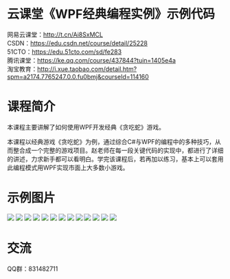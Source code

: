 # 云课堂《WPF经典编程实例》示例代码

网易云课堂：<a href="http://t.cn/Ai8SxMCL">http://t.cn/Ai8SxMCL</a> <br/>
CSDN：<a href="https://edu.csdn.net/course/detail/25228">https://edu.csdn.net/course/detail/25228</a><br/>
51CTO：<a hre4f="https://edu.51cto.com/sd/fe283">https://edu.51cto.com/sd/fe283</a> <br/>
腾讯课堂：<a href="https://ke.qq.com/course/437844?tuin=1405e4a">https://ke.qq.com/course/437844?tuin=1405e4a</a><br/>
淘宝教育：<a href="http://i.xue.taobao.com/detail.htm?spm=a2174.7765247.0.0.fu0bmj&courseId=114160">http://i.xue.taobao.com/detail.htm?spm=a2174.7765247.0.0.fu0bmj&courseId=114160</a><br/>



# 课程简介

本课程主要讲解了如何使用WPF开发经典《贪吃蛇》游戏。

本课程以经典游戏《贪吃蛇》为例，通过综合C#与WPF的编程中的多种技巧，从而整合成一个完整的游戏项目。赵老师在每一段关键代码的实现中，都进行了详细的讲述，力求新手都可以看明白。学完该课程后，若再加以练习，基本上可以套用此编程模式用WPF实现市面上大多数小游戏。

# 示例图片

<img src="https://github.com/zmrbak/WPFSnakeGame/blob/master/%E7%A4%BA%E4%BE%8B%E5%9B%BE%E7%89%87/WPF%E8%B4%AA%E5%90%83%E8%9B%87.gif?raw=true"/>
<img src="https://raw.githubusercontent.com/zmrbak/WPFSnakeGame/master/%E7%A4%BA%E4%BE%8B%E5%9B%BE%E7%89%87/9.png">
<img src="https://raw.githubusercontent.com/zmrbak/WPFSnakeGame/master/%E7%A4%BA%E4%BE%8B%E5%9B%BE%E7%89%87/122.png">
<img src="https://raw.githubusercontent.com/zmrbak/WPFSnakeGame/master/%E7%A4%BA%E4%BE%8B%E5%9B%BE%E7%89%87/81.png">
<img src="https://raw.githubusercontent.com/zmrbak/WPFSnakeGame/master/%E7%A4%BA%E4%BE%8B%E5%9B%BE%E7%89%87/11.png">
<img src="https://raw.githubusercontent.com/zmrbak/WPFSnakeGame/master/%E7%A4%BA%E4%BE%8B%E5%9B%BE%E7%89%87/2.png">
<img src="https://raw.githubusercontent.com/zmrbak/WPFSnakeGame/master/%E7%A4%BA%E4%BE%8B%E5%9B%BE%E7%89%87/10.png">
<img src="https://raw.githubusercontent.com/zmrbak/WPFSnakeGame/master/%E7%A4%BA%E4%BE%8B%E5%9B%BE%E7%89%87/7.png">
<img src="https://raw.githubusercontent.com/zmrbak/WPFSnakeGame/master/%E7%A4%BA%E4%BE%8B%E5%9B%BE%E7%89%87/5.png">
<img src="https://raw.githubusercontent.com/zmrbak/WPFSnakeGame/master/%E7%A4%BA%E4%BE%8B%E5%9B%BE%E7%89%87/121.png">
<img src="https://raw.githubusercontent.com/zmrbak/WPFSnakeGame/master/%E7%A4%BA%E4%BE%8B%E5%9B%BE%E7%89%87/82.png">
<img src="https://raw.githubusercontent.com/zmrbak/WPFSnakeGame/master/%E7%A4%BA%E4%BE%8B%E5%9B%BE%E7%89%87/123.png">
<img src="https://raw.githubusercontent.com/zmrbak/WPFSnakeGame/master/%E7%A4%BA%E4%BE%8B%E5%9B%BE%E7%89%87/6.png">

# 交流

QQ群：831482711

